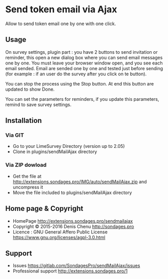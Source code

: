 # Send token email via Ajax
Allow to send token email one by one with one click.

## Usage

On survey settings, plugin part : you have 2 buttons to send invitation or reminder, this open a new dialog box where you can send email messages one by one.
You must leave your browser window open, and you see each email sended. Email are sended one by one and tested just before sending (for example : if an user do the survey after you click on te button).

You can stop the process using the Stop button. At end this button are updated to show Done.

You can set the parameters for reminders, if you update this parameters, remind to save survey settings.

## Installation

### Via GIT
- Go to your LimeSurvey Directory (version up to 2.05)
- Clone in plugins/sendMailAjax directory

### Via ZIP dowload
- Get the file at <http://extensions.sondages.pro/IMG/auto/sendMailAjax.zip> and uncompress it
- Move the file included to plugins/sendMailAjax directory

## Home page & Copyright
- HomePage <http://extensions.sondages.pro/sendmailajax>
- Copyright © 2015-2016 Denis Chenu <http://sondages.pro>
- Licence : GNU General Affero Public License <https://www.gnu.org/licenses/agpl-3.0.html>

## Support
- Issues <https://gitlab.com/SondagesPro/sendMailAjax/issues>
- Professional support <http://extensions.sondages.pro/1>
